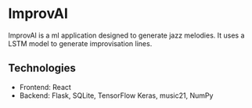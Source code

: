 # **ImprovAI**

ImprovAI is a ml application designed to generate jazz melodies. It uses a LSTM model to generate improvisation lines. 

## Technologies
* Frontend: React 
* Backend: Flask, SQLite, TensorFlow Keras, music21, NumPy

